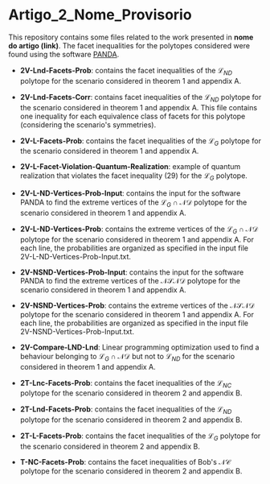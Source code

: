 # Artigo_2_Nome_Provisorio

This repository contains some files related to the work presented in **nome do artigo (link)**. The facet inequalities for the polytopes considered were found using the software [PANDA](https://www.sciencedirect.com/science/article/abs/pii/S2192440621000484).

- **2V-Lnd-Facets-Prob**: contains the facet inequalities of the $\mathcal{L}_{ND}$ polytope for the scenario considered in theorem 1 and appendix A.

- **2V-Lnd-Facets-Corr**: contains facet inequalities of the $\mathcal{L}_{ND}$ polytope for the scenario considered in theorem 1 and appendix A. This file contains one inequality for each equivalence class of facets for this polytope (considering the scenario's symmetries).

- **2V-L-Facets-Prob**: contains the facet inequalities of the $\mathcal{L}_{G}$ polytope for the scenario considered in theorem 1 and appendix A.

- **2V-L-Facet-Violation-Quantum-Realization**: example of quantum realization that violates the facet inequality (29) for the $\mathcal{L}_{G}$ polytope.

- **2V-L-ND-Vertices-Prob-Input**: contains the input for the software PANDA to find the extreme vertices of the $\mathcal{L}_{G} \cap \mathcal{ND}$ polytope for the scenario considered in theorem 1 and appendix A.

- **2V-L-ND-Vertices-Prob**: contains the extreme vertices of the $\mathcal{L}_{G} \cap \mathcal{ND}$ polytope for the scenario considered in theorem 1 and appendix A. For each line, the probabilities are organized as specified in the input file 2V-L-ND-Vertices-Prob-Input.txt.

- **2V-NSND-Vertices-Prob-Input**: contains the input for the software PANDA to find the extreme vertices of the $\mathcal{NSND}$ polytope for the scenario considered in theorem 1 and appendix A.

- **2V-NSND-Vertices-Prob**: contains the extreme vertices of the $\mathcal{NSND}$ polytope for the scenario considered in theorem 1 and appendix A. For each line, the probabilities are organized as specified in the input file 2V-NSND-Vertices-Prob-Input.txt.

- **2V-Compare-LND-Lnd**: Linear programming optimization used to find a behaviour belonging to $\mathcal{L}_{G} \cap \mathcal{ND}$ but not to $\mathcal{L}_{ND}$ for the scenario considered in theorem 1 and appendix A.

- **2T-Lnc-Facets-Prob**: contains the facet inequalities of the $\mathcal{L}_{NC}$ polytope for the scenario considered in theorem 2 and appendix B.

- **2T-Lnd-Facets-Prob**: contains the facet inequalities of the $\mathcal{L}_{ND}$ polytope for the scenario considered in theorem 2 and appendix B.

- **2T-L-Facets-Prob**: contains the facet inequalities of the $\mathcal{L}_{G}$ polytope for the scenario considered in theorem 2 and appendix B.

- **T-NC-Facets-Prob**: contains the facet inequalities of Bob's $\mathcal{NC}$ polytope for the scenario considered in theorem 2 and appendix B.
